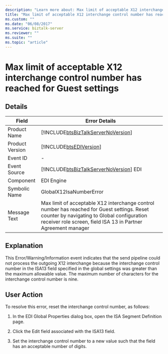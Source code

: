 ```yaml
---
description: "Learn more about: Max limit of acceptable X12 interchange control number has reached for Guest settings"
title: "Max limit of acceptable X12 interchange control number has reached for Guest settings"
ms.custom: ""
ms.date: "06/08/2017"
ms.service: biztalk-server
ms.reviewer: ""
ms.suite: ""
ms.topic: "article"
---
```

# Max limit of acceptable X12 interchange control number has reached for Guest settings
## Details  
  
| Field | Error Details |
|-----------------|------------------------------------------------------------------------------------------------------------------------------------------------------------------------------------------------------------|
|  Product Name   |                                                             [!INCLUDE[btsBizTalkServerNoVersion](../includes/btsbiztalkservernoversion-md.md)]                                                             |
| Product Version |                                                                         [!INCLUDE[btsEDIVersion](../includes/btsediversion-md.md)]                                                                         |
|    Event ID     |                                                                                                     -                                                                                                      |
|  Event Source   |                                                           [!INCLUDE[btsBizTalkServerNoVersion](../includes/btsbiztalkservernoversion-md.md)] EDI                                                           |
|    Component    |                                                                                                 EDI Engine                                                                                                 |
|  Symbolic Name  |                                                                                          GlobalX12IsaNumberError                                                                                           |
|  Message Text   | Max limit of acceptable X12 interchange control number has reached for Guest settings. Reset counter by navigating to Global configuration receiver role screen, field ISA 13 in Partner Agreement manager |
  
## Explanation  
 This Error/Warning/Information event indicates that the send pipeline could not process the outgoing X12 interchange because the interchange control number in the ISA13 field specified in the global settings was greater than the maximum allowable value. The maximum number of characters for the interchange control number is nine.  
  
## User Action  
 To resolve this error, reset the interchange control number, as follows:  
  
1.  In the EDI Global Properties dialog box, open the ISA Segment Definition page.  
  
2.  Click the Edit field associated with the ISA13 field.  
  
3.  Set the interchange control number to a new value such that the field has an acceptable number of digits.
